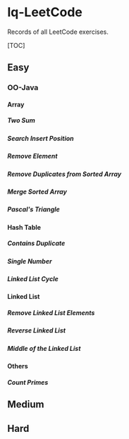 # lq-LeetCode
Records of all LeetCode exercises. 

[TOC]

## Easy

### OO-Java

#### Array

##### Two Sum

##### Search Insert Position

##### Remove Element

##### Remove Duplicates from Sorted Array

##### Merge Sorted Array

##### Pascal's Triangle

#### Hash Table

##### Contains Duplicate

##### Single Number

##### Linked List Cycle

#### Linked List

##### Remove Linked List Elements

##### Reverse Linked List

##### Middle of the Linked List

#### Others

##### Count Primes



## Medium



## Hard

